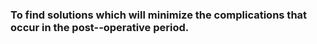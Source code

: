 ### **To find solutions which will minimize the complications that occur in the post-­‐operative period.** ###